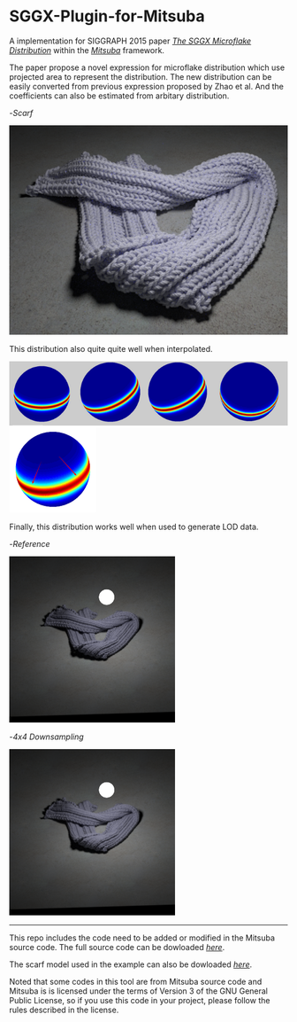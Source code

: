 # SGGX-Plugin-for-Mitsuba
A implementation for SIGGRAPH 2015 paper [*The SGGX Microflake Distribution*](https://drive.google.com/file/d/0BzvWIdpUpRx_dXJIMk9rdEdrd00/view?usp=sharing) within the [*Mitsuba*](www.mitsuba-renderer.org/) framework.

The paper propose a novel expression for microflake distribution which use projected area to represent the distribution. The new distribution can be easily converted from previous expression proposed by Zhao et al. And the coefficients can also be estimated from arbitary distribution. 

-*Scarf*

![scarf](./Result/scarf_sggx_highquality.png)


This distribution also quite quite well when interpolated. 

![intepolate1](./Result/interpolate.png) 
![intepolate2](./Result/clipboard.png)

Finally, this distribution works well when used to generate LOD data.

-*Reference*

![lod0](./Result/lod2/scarf_s_lod0.png) 

-*4x4 Downsampling*

![lod1](./Result/lod2/scarf_s_slod2_dlod2.png)

- - -
This repo includes the code need to be added or modified in the Mitsuba source code. The full source code can be dowloaded [*here*](http://www.mitsuba-renderer.org/download.html). 

The scarf model used in the example can also be dowloaded [*here*](http://www.mitsuba-renderer.org/download.html).

Noted that some codes in this tool are from Mitsuba source code and Mitsuba is is licensed under the terms of Version 3 of the GNU General Public License, so if you use this code in your project, please follow the rules described in the license.
